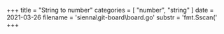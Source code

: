 +++
title = "String to number"
categories = [ "number", "string" ]
date = 2021-03-26
filename = 'sienna\git-board\board.go'
substr = 'fmt.Sscan('
+++
